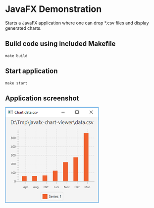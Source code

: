 # JavaFX Demonstration

Starts a JavaFX application where one can drop *.csv files and display generated charts.

## Build code using included Makefile

	make build

## Start application

	make start
	
## Application screenshot

![Screenshot](screenshot.png)